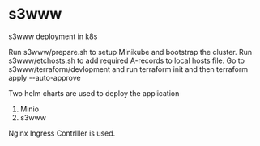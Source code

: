 # s3www
s3www deployment in k8s

Run s3www/prepare.sh to setup Minikube and bootstrap the cluster.
Run s3www/etchosts.sh to add required A-records to local hosts file.
Go to s3www/terraform/devlopment and run terraform init
and then terraform apply --auto-approve

Two helm charts are used to deploy the application
1. Minio
2. s3www

Nginx Ingress Contrlller is used.
